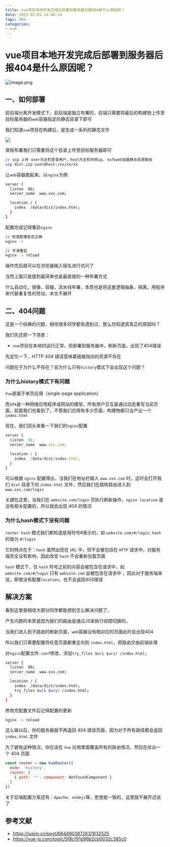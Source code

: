 ```yaml
---
title: vue项目本地开发完成后部署到服务器后报404是什么原因呢？
date: 2023-02-01 14:40:14
tags: 404
categories: 
- vue
---
```


# vue项目本地开发完成后部署到服务器后报404是什么原因呢？

![image.png](https://static.vue-js.com/002c9320-4f3e-11eb-ab90-d9ae814b240d.png)

## 一、如何部署

前后端分离开发模式下，前后端是独立布署的，前端只需要将最后的构建物上传至目标服务器的`web`容器指定的静态目录下即可

我们知道`vue`项目在构建后，是生成一系列的静态文件


![](https://imgkr2.cn-bj.ufileos.com/b9d13e56-f859-4b4b-a9da-a703a34c2f5d.png?UCloudPublicKey=TOKEN_8d8b72be-579a-4e83-bfd0-5f6ce1546f13&Signature=m1qDXRSFHrfXlnAtAlVhjoLKP70%253D&Expires=1609927181)


常规布署我们只需要将这个目录上传至目标服务器即可

```bash
// scp 上传 user为主机登录用户，host为主机外网ip, xx为web容器静态资源路径
scp dist.zip user@host:/xx/xx/xx
```

让`web`容器跑起来，以`nginx`为例

```bash
server {
  listen  80;
  server_name  www.xxx.com;

  location / {
    index  /data/dist/index.html;
  }
}
```
配置完成记得重启`nginx`
```bash
// 检查配置是否正确
nginx -t 

// 平滑重启
nginx -s reload
```

操作完后就可以在浏览器输入域名进行访问了

当然上面只是提到最简单也是最直接的一种布署方式

什么自动化，镜像，容器，流水线布署，本质也是将这套逻辑抽象，隔离，用程序来代替重复性的劳动，本文不展开

## 二、404问题

这是一个经典的问题，相信很多同学都有遇到过，那么你知道其真正的原因吗？

我们先还原一下场景：

- `vue`项目在本地时运行正常，但部署到服务器中，刷新页面，出现了404错误

先定位一下，HTTP 404 错误意味着链接指向的资源不存在

问题在于为什么不存在？且为什么只有`history`模式下会出现这个问题？

### 为什么history模式下有问题

`Vue`是属于单页应用（single-page application）

而`SPA`是一种网络应用程序或网站的模型，所有用户交互是通过动态重写当前页面，前面我们也看到了，不管我们应用有多少页面，构建物都只会产出一个`index.html`

现在，我们回头来看一下我们的`nginx`配置

```js
server {
  listen  80;
  server_name  www.xxx.com;

  location / {
    index  /data/dist/index.html;
  }
}
```

可以根据 `nginx` 配置得出，当我们在地址栏输入 `www.xxx.com` 时，这时会打开我们 `dist` 目录下的 `index.html` 文件，然后我们在跳转路由进入到 `www.xxx.com/login`

关键在这里，当我们在 `website.com/login` 页执行刷新操作，`nginx location` 是没有相关配置的，所以就会出现 404 的情况


### 为什么hash模式下没有问题

`router hash` 模式我们都知道是用符号#表示的，如  `website.com/#/login`, `hash` 的值为 `#/login`

它的特点在于：`hash` 虽然出现在 `URL` 中，但不会被包括在 `HTTP` 请求中，对服务端完全没有影响，因此改变 `hash` 不会重新加载页面

`hash` 模式下，仅 `hash` 符号之前的内容会被包含在请求中，如 `website.com/#/login` 只有 `website.com` 会被包含在请求中 ，因此对于服务端来说，即使没有配置`location`，也不会返回404错误



## 解决方案

看到这里我相信大部分同学都能想到怎么解决问题了，

产生问题的本质是因为我们的路由是通过JS来执行视图切换的，

当我们进入到子路由时刷新页面，`web`容器没有相对应的页面此时会出现404

所以我们只需要配置将任意页面都重定向到 `index.html`，把路由交由前端处理

对`nginx`配置文件`.conf`修改，添加`try_files $uri $uri/ /index.html;`

```bash
server {
  listen  80;
  server_name  www.xxx.com;

  location / {
    index  /data/dist/index.html;
    try_files $uri $uri/ /index.html;
  }
}
```

修改完配置文件后记得配置的更新

```bash
nginx -s reload
```

这么做以后，你的服务器就不再返回 404 错误页面，因为对于所有路径都会返回 `index.html` 文件

为了避免这种情况，你应该在 `Vue` 应用里面覆盖所有的路由情况，然后在给出一个 404 页面

```js
const router = new VueRouter({
  mode: 'history',
  routes: [
    { path: '*', component: NotFoundComponent }
  ]
})
```

关于后端配置方案还有：`Apache`、`nodejs`等，思想是一致的，这里就不展开述说了

## 参考文献

- https://juejin.cn/post/6844903872637632525
- https://vue-js.com/topic/5f8cf91d96b2cb0032c385c0
